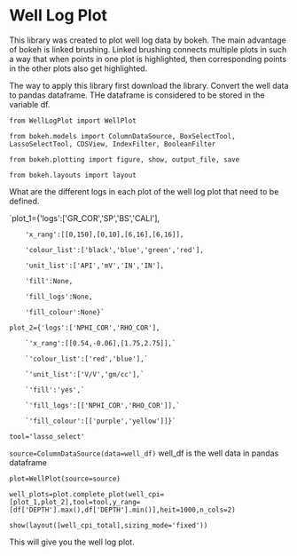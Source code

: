 # Well Log Plot
This library was created to plot well log data by bokeh. The main advantage of bokeh is linked brushing. Linked brushing connects multiple plots in such a way that when points in one plot is highlighted, then corresponding points in the other plots also get highlighted.

The way to apply this library first download the library.
Convert the well data to pandas dataframe. THe dataframe is considered to be stored in the variable df.

`from WellLogPlot import WellPlot`

`from bokeh.models import ColumnDataSource, BoxSelectTool, LassoSelectTool, CDSView, IndexFilter, BooleanFilter`

`from bokeh.plotting import figure, show, output_file, save`

`from bokeh.layouts import layout`

What are the different logs in each plot of the well log plot that need to be defined.

`plot_1={'logs':['GR_COR','SP','BS','CALI'],

        'x_rang':[[0,150],[0,10],[6,16],[6,16]],
        
        'colour_list':['black','blue','green','red'],
        
        'unit_list':['API','mV','IN','IN'],
        
        'fill':None,
        
        'fill_logs':None,
        
        'fill_colour':None}`
        
`plot_2={'logs':['NPHI_COR','RHO_COR'],`

        `'x_rang':[[0.54,-0.06],[1.75,2.75]],`
        
        `'colour_list':['red','blue'],`
        
        `'unit_list':['V/V','gm/cc'],`
        
        `'fill':'yes',`
        
        `'fill_logs':[['NPHI_COR','RHO_COR']],`
        
        `'fill_colour':[['purple','yellow']]}`

`tool='lasso_select'`

`source=ColumnDataSource(data=well_df)` well_df is the well data in pandas dataframe

`plot=WellPlot(source=source)`

`well_plots=plot.complete_plot(well_cpi=[plot_1,plot_2],tool=tool,y_rang=[df['DEPTH'].max(),df['DEPTH'].min()],heit=1000,n_cols=2)`

`show(layout([well_cpi_total],sizing_mode='fixed'))`

This will give you the well log plot.
